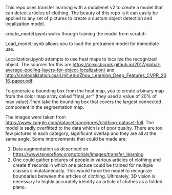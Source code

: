 This repo uses transfer learning with a mobilenet v2 to create a model that can detect articles of clothing. The beauty of this repo is it can easily be applied to any set of pictures to create a custom object detection and localization model.

create_model.ipynb walks through training the model from scratch. 

Load_model.ipynb allows you to load the pretrained model for immediate use. 

Localization.ipynb attempts to use heat maps to localize the recognized object. The sources for this are https://alexisbcook.github.io/2017/global-average-pooling-layers-for-object-localization/ and http://cnnlocalization.csail.mit.edu/Zhou_Learning_Deep_Features_CVPR_2016_paper.pdf. 

To generate a bounding box from the heat map, you to create a binary map from the color map array called "final_arr" (they used a value of 20% of max value).Then take the bounding box that covers the largest connected component in the segmentation map. 

The images were taken from https://www.kaggle.com/datasets/agrigorev/clothing-dataset-full. The model is sadly overfitted to the data which is of poor quality. There are too few pictures in each category, significant overlap and they are all at the same angle. Some improvements that could be made are:
1) Data augmentation as described on https://www.tensorflow.org/tutorials/images/transfer_learning
2) One could gather pictures of people in various articles of clothing and create tf records in which one picture could be trained for multiple classes simulataneously. This would force the model to recognize boundaries between the articles of clothing.
Ultimately, 3D vision is necessary to highly accurately identify an article of clothes as a folded plane.
